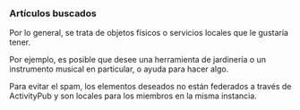 ### Artículos buscados
Por lo general, se trata de objetos físicos o servicios locales que le gustaría tener.

Por ejemplo, es posible que desee una herramienta de jardinería o un instrumento musical en particular, o ayuda para hacer algo.

Para evitar el spam, los elementos deseados no están federados a través de ActivityPub y son locales para los miembros en la misma instancia.
